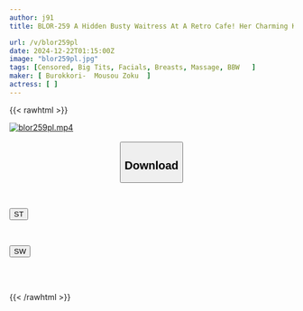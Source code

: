 ```yaml
---
author: j91
title: BLOR-259 A Hidden Busty Waitress At A Retro Cafe! Her Charming Kansai Dialect Is Too Cute! Her Embarrassed Smile Is Drawn To Her During An Erotic Massage... The Poster Girl Who Is Loved By The Regular Customers Is Pounded By A Big Dick And Falls For It!

url: /v/blor259pl
date: 2024-12-22T01:15:00Z
image: "blor259pl.jpg"
tags: [Censored, Big Tits, Facials, Breasts, Massage, BBW	]
maker: [ Burokkori-  Mousou Zoku  ]
actress: [ ]
---
```



{{< rawhtml >}}

<div class="video" data-videoid="Q1vRgPD2WaU039j">
    <a href="javascript:;">
        <img src="/v/blor259pl/blor259pl.jpg" width="WIDTH" height="HEIGHT" alt="blor259pl.mp4" loading="lazy">
    </a>
</div>

<script type="text/javascript" src="https://j91.asia/asset/on-demand-st.js"></script>

<br>
  <link rel="stylesheet" href="https://j91.asia/asset/bs5.css">
  
  <center>
  <button class="btn btn-primary" type="button" data-bs-toggle="collapse" data-bs-target=".multi-collapse" aria-expanded="false" aria-controls="multiCollapseExample1 multiCollapseExample2"><h2>Download</h2></button></center>
</p>
<div class="row">
  <div class="col">
    <div class="collapse multi-collapse" id="multiCollapseExample1">
      <div class="card card-body">
	      	      <br>
<div class="buttons">  
<p><a href="/v/blor259pl/st.html" target="_blank"><button class="btn-hover color-3"><i class="fa fa-download"></i> ST</button></a></p></div>
    </div>
  </div>
</div>
  <div class="col">
    <div class="collapse multi-collapse" id="multiCollapseExample2">
      <div class="card card-body">
	      <br>
<div class="buttons">
<p><a href="/v/blor259pl/sw.html" target="_blank"><button class="btn-hover color-2"><i class="fa fa-download"></i> SW</button></a></p></div>
<br><br>
      </div>
    </div>
  </div>
</div>

{{< /rawhtml >}}